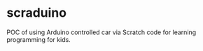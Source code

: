 # scraduino
POC of using Arduino controlled car via Scratch code for learning programming for kids.  
